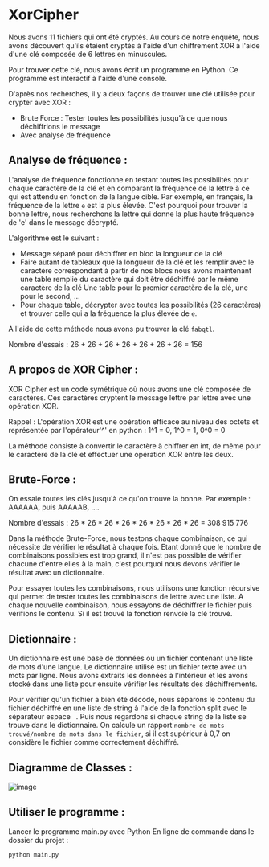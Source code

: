 # XorCipher

Nous avons 11 fichiers qui ont été cryptés. Au cours de notre enquête, nous avons découvert qu'ils étaient cryptés à l'aide d'un chiffrement XOR à l'aide d'une clé composée de 6 lettres en minuscules.

Pour trouver cette clé, nous avons écrit un programme en Python. Ce programme est interactif à l'aide d'une console.

D'après nos recherches, il y a deux façons de trouver une clé utilisée pour crypter avec XOR :

  - Brute Force : Tester toutes les possibilités jusqu'à ce que nous déchiffrions le message
  - Avec analyse de fréquence



## Analyse de fréquence :

L'analyse de fréquence fonctionne en testant toutes les possibilités pour chaque caractère de la clé et en comparant la fréquence de la lettre à ce qui est attendu en fonction de la langue cible.
Par exemple, en français, la fréquence de la lettre `e` est la plus élevée. C'est pourquoi pour trouver la bonne lettre, nous recherchons la lettre qui donne la plus haute fréquence de 'e' dans le message décrypté.

L'algorithme est le suivant :

  - Message séparé pour déchiffrer en bloc la longueur de la clé
  - Faire autant de tableaux que la longueur de la clé et les remplir avec le caractère correspondant à partir de nos blocs
      nous avons maintenant une table remplie du caractère qui doit être déchiffré par le même caractère de la clé
      Une table pour le premier caractère de la clé, une pour le second, ...
  - Pour chaque table, décrypter avec toutes les possibilités (26 caractères) et trouver celle qui a la fréquence la plus élevée de `e`.

A l'aide de cette méthode nous avons pu trouver la clé `fabqtl`.

Nombre d'essais : 26 + 26 + 26 + 26 + 26 + 26 + 26 = 156


## A propos de XOR Cipher :

XOR Cipher est un code symétrique où nous avons une clé composée de caractères. Ces caractères cryptent le message lettre par lettre avec une opération XOR.

Rappel : L'opération XOR est une opération efficace au niveau des octets et représentée par l'opérateur'^' en python : 
1^1 = 0, 1^0 = 1, 0^0 = 0

La méthode consiste à convertir le caractère à chiffrer en int, de même pour le caractère de la clé et effectuer une opération XOR entre les deux.



## Brute-Force :

On essaie toutes les clés jusqu'à ce qu'on trouve la bonne. Par exemple : AAAAAA, puis AAAAAB, ....

Nombre d'essais : 26 * 26 * 26 * 26 * 26 * 26 * 26 * 26 = 308 915 776


Dans la méthode Brute-Force, nous testons chaque combinaison, ce qui nécessite de vérifier le résultat à chaque fois. Etant donné que le nombre de combinaisons possibles est trop grand, il n'est pas possible de vérifier chacune d'entre elles à la main, c'est pourquoi nous devons vérifier le résultat avec un dictionnaire.


Pour essayer toutes les combinaisons, nous utilisons une fonction récursive qui permet de tester toutes les combinaisons de lettre avec une liste. A chaque nouvelle combinaison, nous essayons de déchiffrer le fichier puis vérifions le contenu. Si il est trouvé la fonction renvoie la clé trouvé.



## Dictionnaire :

Un dictionnaire est une base de données ou un fichier contenant une liste de mots d'une langue.
Le dictionnaire utilisé est un fichier texte avec un mots par ligne.
Nous avons extraits les données à l'intérieur et les avons stocké dans une liste pour ensuite vérifier les résultats des déchiffrements.


Pour vérifier qu'un fichier a bien été décodé, nous séparons le contenu du fichier déchiffré en une liste de string à l'aide de la fonction split avec le séparateur espace ` `. Puis nous regardons si chaque string de la liste se trouve dans le dictionnaire. On calcule un rapport `nombre de mots trouvé/nombre de mots dans le fichier`, si il est supérieur à 0,7 on considère le fichier comme correctement déchiffré.


## Diagramme de Classes :

![image](https://user-images.githubusercontent.com/19566220/55901080-e714d600-5bc8-11e9-85e8-772c1671b423.png)



## Utiliser le programme :
Lancer le programme main.py avec Python
En ligne de commande dans le dossier du projet :
  
  `python main.py`
  
